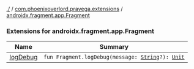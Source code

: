 [./](../../index.md) / [com.phoenixoverlord.pravega.extensions](../index.md) / [androidx.fragment.app.Fragment](./index.md)

### Extensions for androidx.fragment.app.Fragment

| Name | Summary |
|---|---|
| [logDebug](log-debug.md) | `fun Fragment.logDebug(message: `[`String`](https://kotlinlang.org/api/latest/jvm/stdlib/kotlin/-string/index.html)`?): `[`Unit`](https://kotlinlang.org/api/latest/jvm/stdlib/kotlin/-unit/index.html) |
